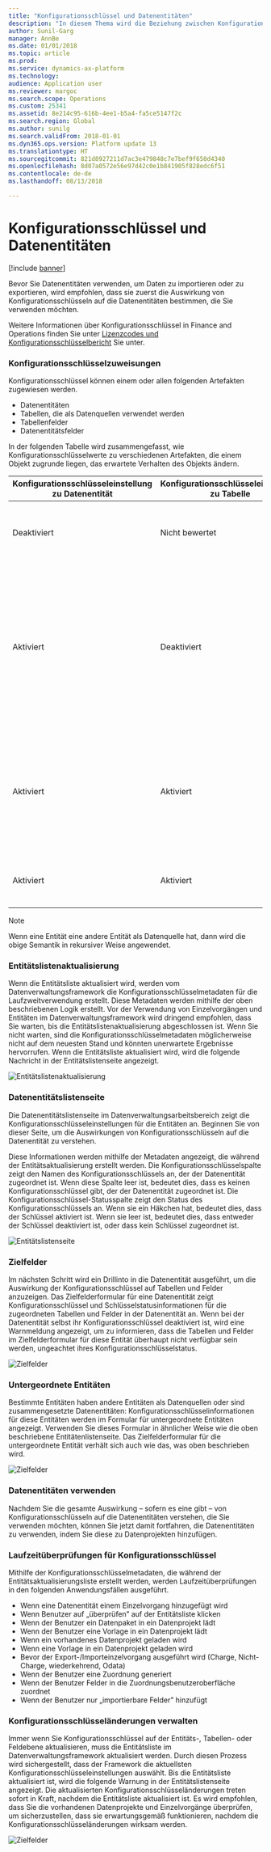 ```yaml
---
title: "Konfigurationsschlüssel und Datenentitäten"
description: "In diesem Thema wird die Beziehung zwischen Konfigurationsschlüsseln und Datenentitäten in Microsoft Dynamics 365 for Finance and Operations beschrieben."
author: Sunil-Garg
manager: AnnBe
ms.date: 01/01/2018
ms.topic: article
ms.prod: 
ms.service: dynamics-ax-platform
ms.technology: 
audience: Application user
ms.reviewer: margoc
ms.search.scope: Operations
ms.custom: 25341
ms.assetid: 8e214c95-616b-4ee1-b5a4-fa5ce5147f2c
ms.search.region: Global
ms.author: sunilg
ms.search.validFrom: 2018-01-01
ms.dyn365.ops.version: Platform update 13
ms.translationtype: HT
ms.sourcegitcommit: 821d8927211d7ac3e479848c7e7bef9f650d4340
ms.openlocfilehash: 8d07a0572e56e97d42c0e1b841905f828edc6f51
ms.contentlocale: de-de
ms.lasthandoff: 08/13/2018

---
```


# <a name="configuration-keys-and-data-entities"></a>Konfigurationsschlüssel und Datenentitäten

[!include [banner](../includes/banner.md)]

Bevor Sie Datenentitäten verwenden, um Daten zu importieren oder zu exportieren, wird empfohlen, dass sie zuerst die Auswirkung von Konfigurationsschlüsseln auf die Datenentitäten bestimmen, die Sie verwenden möchten.

Weitere Informationen über Konfigurationsschlüssel in Finance and Operations finden Sie unter [Lizenzcodes und Konfigurationsschlüsselbericht](../sysadmin/license-codes-configuration-keys-report.md) Sie unter.

### <a name="configuration-key-assignments"></a>Konfigurationsschlüsselzuweisungen
Konfigurationsschlüssel können einem oder allen folgenden Artefakten zugewiesen werden.

- Datenentitäten
- Tabellen, die als Datenquellen verwendet werden
- Tabellenfelder
- Datenentitätsfelder

In der folgenden Tabelle wird zusammengefasst, wie Konfigurationsschlüsselwerte zu verschiedenen Artefakten, die einem Objekt zugrunde liegen, das erwartete Verhalten des Objekts ändern.

| Konfigurationsschlüsseleinstellung zu Datenentität | Konfigurationsschlüsseleinstellung zu Tabelle | Konfigurationsschlüsseleinstellung zu Tabellenfeld | Konfigurationsschlüssel zu Datenentitätsfeld | Erwartetes Verhalten |
|-----------------------------------------|------------------------------------|------------------------------------------|----------------------------------------|------------------|
| Deaktiviert                                | Nicht bewertet                      | Nicht bewertet                            | Nicht bewertet                          | Wenn der Konfigurationsschlüssel für die Datenentität deaktiviert ist, ist die Datenentität nicht funktionsbereit. Es spielt keine Rolle, ob die Konfigurationsschlüssel in den zugrunde liegenden Tabellen und Feldern aktiviert oder deaktiviert sind. |
| Aktiviert                                 | Deaktiviert                           | Nicht bewertet                            | Nicht bewertet                          | Wenn der Konfigurationsschlüssel für eine Datenentität aktiviert ist, wird vom Datenverwaltungsframework der Konfigurationsschlüssel für jede der zugrunde liegenden Tabellen überprüft. Wenn der Konfigurationsschlüssel für eine Tabelle deaktiviert ist, ist diese Tabelle in der Datenentität für die funktionale Verwendung nicht verfügbar. Wenn der Konfigurationsschlüssel einer Tabelle deaktiviert ist, werden die Tabellen- und Datenentitätskonfigurationsschlüsseleinstellungen nicht ausgewertet. Wenn bei der primären Tabelle in der Entität ihr Konfigurationsschlüssel deaktiviert ist, verhält sich das System so, als ob der Konfigurationsschlüssel der Entität deaktiviert wäre. |
| Aktiviert                                 | Aktiviert                            | Deaktiviert                                 | Nicht bewertet                          | Wenn der Konfigurationsschlüssel für eine Datenentität aktiviert ist und die Konfigurationsschlüssel der zugrunde liegenden Tabellen aktiviert sind, überprüft das Datenverwaltungsframework den Konfigurationsschlüssel für die Felder in den Tabellen. Wenn der Konfigurationsschlüssel für ein Feld deaktiviert, ist dieses Feld in der Datenentität für die funktionale Verwendung selbst dann nicht verfügbar, wenn beim entsprechenden Datenentitätsfeld der Konfigurationsschlüssel aktiviert ist. |
| Aktiviert                                 | Aktiviert                            | Aktiviert                                  | Deaktiviert                               | Wenn der Konfigurationsschlüssel auf allen anderen Ebenen aktiviert ist, aber der Konfigurationsschlüssel des Entitätsfelds nicht aktiviert ist, dann ist das Feld nicht für die Verwendung in der Datenentität verfügbar. |

> [!NOTE]
> Wenn eine Entität eine andere Entität als Datenquelle hat, dann wird die obige Semantik in rekursiver Weise angewendet.

### <a name="entity-list-refresh"></a>Entitätslistenaktualisierung
Wenn die Entitätsliste aktualisiert wird, werden vom Datenverwaltungsframework die Konfigurationsschlüsselmetadaten für die Laufzweitverwendung erstellt. Diese Metadaten werden mithilfe der oben beschriebenen Logik erstellt. Vor der Verwendung von Einzelvorgängen und Entitäten im Datenverwaltungsframework wird dringend empfohlen, dass Sie warten, bis die Entitätslistenaktualisierung abgeschlossen ist. Wenn Sie nicht warten, sind die Konfigurationsschlüsselmetadaten möglicherweise nicht auf dem neuesten Stand und könnten unerwartete Ergebnisse hervorrufen. Wenn die Entitätsliste aktualisiert wird, wird die folgende Nachricht in der Entitätslistenseite angezeigt.

![Entitätslistenaktualisierung](./media/Entity_refresh_list.png)

### <a name="data-entity-list-page"></a>Datenentitätslistenseite
Die Datenentitätslistenseite im Datenverwaltungsarbeitsbereich zeigt die Konfigurationsschlüsseleinstellungen für die Entitäten an. Beginnen Sie von dieser Seite, um die Auswirkungen von Konfigurationsschlüsseln auf die Datenentität zu verstehen.

Diese Informationen werden mithilfe der Metadaten angezeigt, die während der Entitätsaktualisierung erstellt werden. Die Konfigurationsschlüsselspalte zeigt den Namen des Konfigurationsschlüssels an, der der Datenentität zugeordnet ist. Wenn diese Spalte leer ist, bedeutet dies, dass es keinen Konfigurationsschlüssel gibt, der der Datenentität zugeordnet ist. Die Konfigurationsschlüssel-Statusspalte zeigt den Status des Konfigurationsschlüssels an. Wenn sie ein Häkchen hat, bedeutet dies, dass der Schlüssel aktiviert ist. Wenn sie leer ist, bedeutet dies, dass entweder der Schlüssel deaktiviert ist, oder dass kein Schlüssel zugeordnet ist.

![Entitätslistenseite](./media/Data_entity_list_page.png)

### <a name="target-fields"></a>Zielfelder
Im nächsten Schritt wird ein Drillinto in die Datenentität ausgeführt, um die Auswirkung der Konfigurationsschlüssel auf Tabellen und Felder anzuzeigen. Das Zielfelderformular für eine Datenentität zeigt Konfigurationsschlüssel und Schlüsselstatusinformationen für die zugeordneten Tabellen und Felder in der Datenentität an. Wenn bei der Datenentität selbst ihr Konfigurationsschlüssel deaktiviert ist, wird eine Warnmeldung angezeigt, um zu informieren, dass die Tabellen und Felder im Zielfelderformular für diese Entität überhaupt nicht verfügbar sein werden, ungeachtet ihres Konfigurationsschlüsselstatus.

![Zielfelder](./media/Target_fields_1.png)

### <a name="child-entities"></a>Untergeordnete Entitäten 
Bestimmte Entitäten haben andere Entitäten als Datenquellen oder sind zusammengesetzte Datenentitäten: Konfigurationsschlüsselinformationen für diese Entitäten werden im Formular für untergeordnete Entitäten angezeigt. Verwenden Sie dieses Formular in ähnlicher Weise wie die oben beschriebene Entitätenlistenseite. Das Zielfelderformular für die untergeordnete Entität verhält sich auch wie das, was oben beschrieben wird.

![Zielfelder](./media/Target_fields_2.png)

### <a name="using-data-entities"></a>Datenentitäten verwenden
Nachdem Sie die gesamte Auswirkung – sofern es eine gibt – von Konfigurationsschlüsseln auf die Datenentitäten verstehen, die Sie verwenden möchten, können Sie jetzt damit fortfahren, die Datenentitäten zu verwenden, indem Sie diese zu Datenprojekten hinzufügen. 

### <a name="run-time-validations-for-configuration-keys"></a>Laufzeitüberprüfungen für Konfigurationsschlüssel
Mithilfe der Konfigurationsschlüsselmetadaten, die während der Entitätsaktualisierungsliste erstellt werden, werden Laufzeitüberprüfungen in den folgenden Anwendungsfällen ausgeführt.

- Wenn eine Datenentität einem Einzelvorgang hinzugefügt wird
- Wenn Benutzer auf „überprüfen” auf der Entitätsliste klicken
- Wenn der Benutzer ein Datenpaket in ein Datenprojekt lädt
- Wenn der Benutzer eine Vorlage in ein Datenprojekt lädt
- Wenn ein vorhandenes Datenprojekt geladen wird
- Wenn eine Vorlage in ein Datenprojekt geladen wird
- Bevor der Export-/Importeinzelvorgang ausgeführt wird (Charge, Nicht-Charge, wiederkehrend, Odata)
- Wenn der Benutzer eine Zuordnung generiert
- Wenn der Benutzer Felder in die Zuordnungsbenutzeroberfläche zuordnet
- Wenn der Benutzer nur „importierbare Felder” hinzufügt

### <a name="managing-configuration-key-changes"></a>Konfigurationsschlüsseländerungen verwalten
Immer wenn Sie Konfigurationsschlüssel auf der Entitäts-, Tabellen- oder Feldebene aktualisieren, muss die Entitätsliste im Datenverwaltungsframework aktualisiert werden. Durch diesen Prozess wird sichergestellt, dass der Framework die aktuellsten Konfigurationsschlüsseleinstellungen auswählt. Bis die Entitätsliste aktualisiert ist, wird die folgende Warnung in der Entitätslistenseite angezeigt. Die aktualisierten Konfigurationsschlüsseländerungen treten sofort in Kraft, nachdem die Entitätsliste aktualisiert ist. Es wird empfohlen, dass Sie die vorhandenen Datenprojekte und Einzelvorgänge überprüfen, um sicherzustellen, dass sie erwartungsgemäß funktionieren, nachdem die Konfigurationsschlüsseländerungen wirksam werden.

![Zielfelder](./media/Target_fields_3.png)

